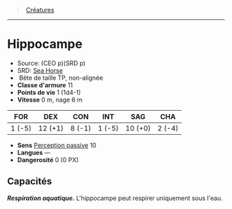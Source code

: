 ﻿---
!MonsterItem
Family: MonsterHD
Type: Bête
Size: TP
Alignment: non-alignée
ArmorClass: 11
HitPoints: 1 (1d4-1)
Speed: 0 m, nage 6 m
Strength: ' 1 (-5)'
Dexterity: 12 (+1)
Constitution: ' 8 (-1)'
Intelligence: ' 1 (-5)'
Wisdom: 10 (+0)
Charisma: ' 2 (-4)'
Senses: '[Perception passive](hd_abilities_dexterity_perception_passive.md) 10'
Languages: —
Challenge: 0 (0 PX)
Id: monsters_hd.md#hippocampe
ParentLink: monsters_hd.md#créatures
Name: Hippocampe
ParentName: Créatures
NameLevel: 1
AltName: '[Sea Horse](srd_monsters_sea_horse.md)'
Source: (CEO p)(SRD p)
Attributes:
  Name: Hippocampe
  Markdown: >+
    # <!--Name-->Hippocampe<!--/Name-->


    - Source: <!--Source-->(CEO p)(SRD p)<!--/Source-->

    - SRD: <!--AltName-->[Sea Horse](srd_monsters_sea_horse.md)<!--/AltName-->

    -  <!--Type-->Bête<!--/Type--> de taille <!--Size-->TP<!--/Size-->, <!--Alignment-->non-alignée<!--/Alignment-->

    - **Classe d'armure** <!--ArmorClass-->11<!--/ArmorClass-->

    - **Points de vie** <!--HitPoints-->1 (1d4-1)<!--/HitPoints-->

    - **Vitesse** <!--Speed-->0 m, nage 6 m<!--/Speed-->


    |FOR|DEX|CON|INT|SAG|CHA|

    |---|---|---|---|---|---|

    |<!--Strength--> 1 (-5)<!--/Strength-->|<!--Dexterity-->12 (+1)<!--/Dexterity-->|<!--Constitution--> 8 (-1)<!--/Constitution-->|<!--Intelligence--> 1 (-5)<!--/Intelligence-->|<!--Wisdom-->10 (+0)<!--/Wisdom-->|<!--Charisma--> 2 (-4)<!--/Charisma-->|


    - **Sens** <!--Senses-->[Perception passive](hd_abilities_dexterity_perception_passive.md) 10<!--/Senses-->

    - **Langues** <!--Languages-->—<!--/Languages-->

    - **Dangerosité** <!--Challenge-->0 (0 PX)<!--/Challenge-->


    ## Capacités


    **_Respiration aquatique._** L'hippocampe peut respirer uniquement sous l'eau.

  Source: (CEO p)(SRD p)
  AltName: '[Sea Horse](srd_monsters_sea_horse.md)'
  Type: Bête
  Size: TP
  Alignment: non-alignée
  ArmorClass: 11
  HitPoints: 1 (1d4-1)
  Speed: 0 m, nage 6 m
  Strength: ' 1 (-5)'
  Dexterity: 12 (+1)
  Constitution: ' 8 (-1)'
  Intelligence: ' 1 (-5)'
  Wisdom: 10 (+0)
  Charisma: ' 2 (-4)'
  Senses: '[Perception passive](hd_abilities_dexterity_perception_passive.md) 10'
  Languages: —
  Challenge: 0 (0 PX)
AttributesDictionary: >+
  Name: Hippocampe

  Markdown: >+

    # <!--Name-->Hippocampe<!--/Name-->





    - Source: <!--Source-->(CEO p)(SRD p)<!--/Source-->



    - SRD: <!--AltName-->[Sea Horse](srd_monsters_sea_horse.md)<!--/AltName-->



    -  <!--Type-->Bête<!--/Type--> de taille <!--Size-->TP<!--/Size-->, <!--Alignment-->non-alignée<!--/Alignment-->



    - **Classe d'armure** <!--ArmorClass-->11<!--/ArmorClass-->



    - **Points de vie** <!--HitPoints-->1 (1d4-1)<!--/HitPoints-->



    - **Vitesse** <!--Speed-->0 m, nage 6 m<!--/Speed-->





    |FOR|DEX|CON|INT|SAG|CHA|



    |---|---|---|---|---|---|



    |<!--Strength--> 1 (-5)<!--/Strength-->|<!--Dexterity-->12 (+1)<!--/Dexterity-->|<!--Constitution--> 8 (-1)<!--/Constitution-->|<!--Intelligence--> 1 (-5)<!--/Intelligence-->|<!--Wisdom-->10 (+0)<!--/Wisdom-->|<!--Charisma--> 2 (-4)<!--/Charisma-->|





    - **Sens** <!--Senses-->[Perception passive](hd_abilities_dexterity_perception_passive.md) 10<!--/Senses-->



    - **Langues** <!--Languages-->—<!--/Languages-->



    - **Dangerosité** <!--Challenge-->0 (0 PX)<!--/Challenge-->





    ## Capacités





    **_Respiration aquatique._** L'hippocampe peut respirer uniquement sous l'eau.



  Source: (CEO p)(SRD p)

  AltName: '[Sea Horse](srd_monsters_sea_horse.md)'

  Type: Bête

  Size: TP

  Alignment: non-alignée

  ArmorClass: 11

  HitPoints: 1 (1d4-1)

  Speed: 0 m, nage 6 m

  Strength: ' 1 (-5)'

  Dexterity: 12 (+1)

  Constitution: ' 8 (-1)'

  Intelligence: ' 1 (-5)'

  Wisdom: 10 (+0)

  Charisma: ' 2 (-4)'

  Senses: '[Perception passive](hd_abilities_dexterity_perception_passive.md) 10'

  Languages: —

  Challenge: 0 (0 PX)

---
> [Créatures](hd_monsters.md)

---

# Hippocampe

- Source: (CEO p)(SRD p)
- SRD: [Sea Horse](srd_monsters_sea_horse.md)
-  Bête de taille TP, non-alignée
- **Classe d'armure** 11
- **Points de vie** 1 (1d4-1)
- **Vitesse** 0 m, nage 6 m

|FOR|DEX|CON|INT|SAG|CHA|
|---|---|---|---|---|---|
| 1 (-5)|12 (+1)| 8 (-1)| 1 (-5)|10 (+0)| 2 (-4)|

- **Sens** [Perception passive](hd_abilities_dexterity_perception_passive.md) 10
- **Langues** —
- **Dangerosité** 0 (0 PX)

## Capacités

**_Respiration aquatique._** L'hippocampe peut respirer uniquement sous l'eau.

